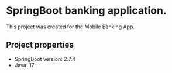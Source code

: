 # SpringBoot banking application.
This project was created for the Mobile Banking App.
## Project properties
* SpringBoot version: 2.7.4
* Java: 17